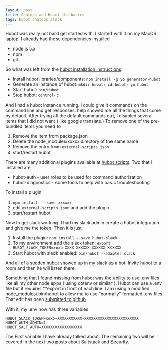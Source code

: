 ```yaml
---
layout: post
title: Chatops and Hubot the basics
tags: hubot chatops slack
---
```

Hubot was really not hard get started with.   I started with it on my MacOS laptop.   I already had these dependencies installed

* node.js 5.x
* npm
* git

So what was left from the [hubot installation instructions ](https://hubot.github.com/docs/)

* Install hubot libraries/components: `npm install -g yo generator-hubot`
* Generate an instance of hubot: `mkdir hubot; cd hubot; yo hubot`
* Start hubot: `bin/Hubot`
* Stop hubot: `control-c`

And I had a hubot instance running.   I could give it commands on the command line and get responses.  help showed me all the things that come by default.  After trying all the default commands out, I disabled several items that I did not want ( like google translate.)  To remove one of the pre-bundled items you need to

1. Remove the item from package.json
2. Delete the node_modules/xxxxx directory of the same name
3. Remove the entry from `external-scripts.json`
4. start/restart hubot

There are many additional plugins available at [hubot scripts](https://github.com/hubot-scripts).  Two that I installed are

* hubot-auth - user roles to be used for command authorization
* hubot-diagnostics - some tools to help with basic troubleshooting

To install a plugin

1. `npm install  --save xxxxxx`
2. edit `external-scripts.json` and add the plugin
3. start/restart hubot


Now to get slack working.  I had my slack admin create a hubot integration and give me the token.   Then it is just

1. Install the plugin: `npm install --save hubot-slack`
2. To my environment add the slack token: `export HUBOT_SLACK_TOKEN=xoxb-XXXX-XXXXXX-XXXXXX-XXXXXX`
3. Start hubot with slack enabled:  `bin/hubot --adapter slack`

And all of a sudden hubot showed up in my slack as a bot.  Invite hubot to a room and then he will listen there.

Something that I found missing from hubot was the ability to use .env files like all my other node apps ( using dotenv or similar ).  Hubot can use a .env file but it requires **export in front of each line.   I am using a modified node_modules/.bin/hubot to allow me to use "normally" formatted .env files.  That edit has been [submitted to github](https://github.com/github/hubot/issues/1153)

With it, my .env now has three variables

```
HUBOT_SLACK_TOKEN=xoxb-XXXXXXXXXXX-XXXXXXXXXXXXXXXXXXXXXXXX
HUBOT_AUTH_ADMIN=1
HUBOT_SALT_AUTH=XXXXXXXXXXXXXXXXXX
```

The First variable I have already talked about.  The remaining two will be covered in the next two posts about Saltstack and Security.
